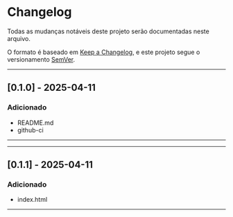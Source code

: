 # Changelog

Todas as mudanças notáveis deste projeto serão documentadas neste arquivo.

O formato é baseado em [Keep a Changelog](https://keepachangelog.com/en/1.0.0/),
e este projeto segue o versionamento [SemVer](https://semver.org/spec/v2.0.0.html).

---
## [0.1.0] - 2025-04-11
### Adicionado
- README.md
- github-ci
---

---
## [0.1.1] - 2025-04-11
### Adicionado
- index.html
---
